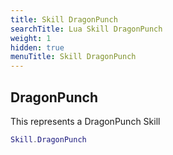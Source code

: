 ```yaml
---
title: Skill DragonPunch
searchTitle: Lua Skill DragonPunch
weight: 1
hidden: true
menuTitle: Skill DragonPunch
---
```

## DragonPunch

This represents a DragonPunch Skill
```lua
Skill.DragonPunch
```